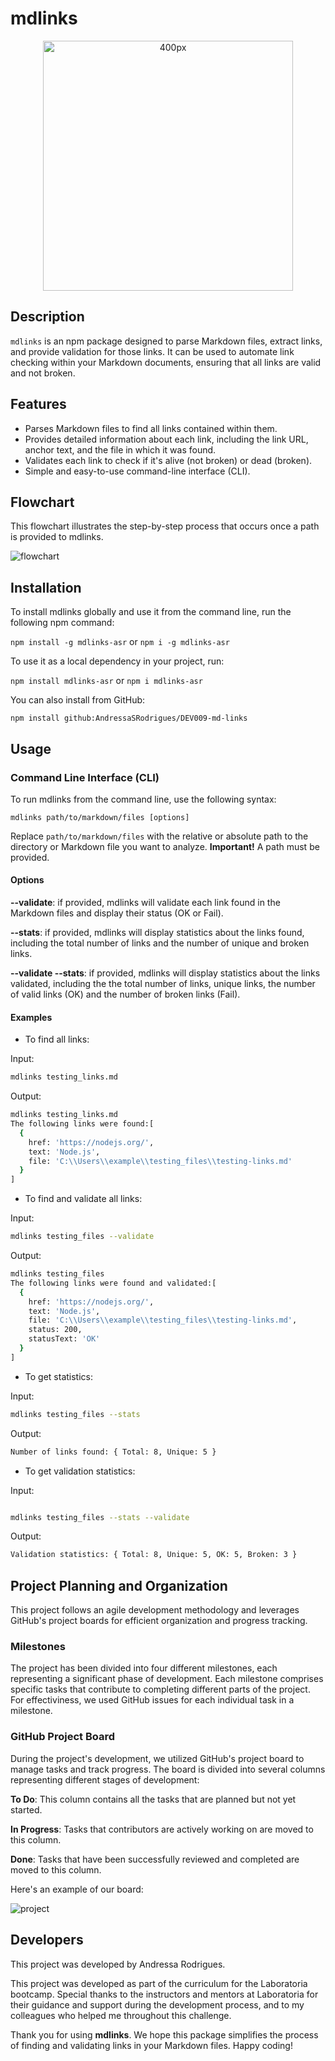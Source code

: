 # mdlinks

<p align="center">
<img src="assets\mdlinks.png" width="400px" alt="400px">
</p>

## Description

`mdlinks` is an npm package designed to parse Markdown files, extract links, and provide validation for those links. It can be used to automate link checking within your Markdown documents, ensuring that all links are valid and not broken.

## Features

* Parses Markdown files to find all links contained within them.
* Provides detailed information about each link, including the link URL, anchor text, and the file in which it was found.
* Validates each link to check if it's alive (not broken) or dead (broken).
* Simple and easy-to-use command-line interface (CLI).

## Flowchart

This flowchart illustrates the step-by-step process that occurs once a path is provided to mdlinks.

![flowchart](assets/flowchart.png)

## Installation

To install mdlinks globally and use it from the command line, run the following npm command:

`npm install -g mdlinks-asr` or `npm i -g mdlinks-asr`

To use it as a local dependency in your project, run:

`npm install mdlinks-asr` or `npm i mdlinks-asr`

You can also install from GitHub:

`npm install github:AndressaSRodrigues/DEV009-md-links`

## Usage

### Command Line Interface (CLI)

To run mdlinks from the command line, use the following syntax:

``
mdlinks path/to/markdown/files [options]
``

Replace `path/to/markdown/files` with the relative or absolute path to the directory or Markdown file you want to analyze.
**Important!** A path must be provided.

#### Options

**--validate**: if provided, mdlinks will validate each link found in the Markdown files and display their status (OK or Fail).

**--stats**: if provided, mdlinks will display statistics about the links found, including the total number of links and the number of unique and broken links.

**--validate --stats**: if provided, mdlinks will display statistics about the links validated, including the the total number of links, unique links, the number of valid links (OK) and the number of broken links (Fail).

#### Examples

* To find all links:

Input:

```bash
mdlinks testing_links.md
```

Output:

```bash
mdlinks testing_links.md
The following links were found:[
  {
    href: 'https://nodejs.org/',
    text: 'Node.js',
    file: 'C:\\Users\\example\\testing_files\\testing-links.md'
  }
]
```

* To find and validate all links:

Input:

```bash
mdlinks testing_files --validate
```

Output:

```bash
mdlinks testing_files
The following links were found and validated:[
  {
    href: 'https://nodejs.org/',
    text: 'Node.js',
    file: 'C:\\Users\\example\\testing_files\\testing-links.md',
    status: 200,
    statusText: 'OK'
  }
]
```

* To get statistics:

Input:

```bash
mdlinks testing_files --stats
```

Output:

```bash
Number of links found: { Total: 8, Unique: 5 }
```

* To get validation statistics:

Input:

```bash

mdlinks testing_files --stats --validate
```

Output:

```bash
Validation statistics: { Total: 8, Unique: 5, OK: 5, Broken: 3 }
```

## Project Planning and Organization

This project follows an agile development methodology and leverages GitHub's project boards for efficient organization and progress tracking.

### Milestones

The project has been divided into four different milestones, each representing a significant phase of development. Each milestone comprises specific tasks that contribute to completing different parts of the project. For effectiviness, we used GitHub issues for each individual task in a milestone.

### GitHub Project Board

During the project's development, we utilized GitHub's project board to manage tasks and track progress. The board is divided into several columns representing different stages of development:

**To Do**: This column contains all the tasks that are planned but not yet started.

**In Progress**: Tasks that contributors are actively working on are moved to this column.

**Done**: Tasks that have been successfully reviewed and completed are moved to this column.

Here's an example of our board:

![project](assets/mdlinks-project.png)

## Developers

This project was developed by Andressa Rodrigues.

This project was developed as part of the curriculum for the Laboratoria bootcamp. Special thanks to the instructors and mentors at Laboratoria for their guidance and support during the development process, and to my colleagues who helped me throughout this challenge.

Thank you for using **mdlinks**. We hope this package simplifies the process of finding and validating links in your Markdown files. Happy coding!
